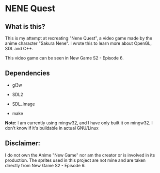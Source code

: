 NENE Quest
==================

## What is this?
This is my attempt at recreating "Nene Quest", a video game made by the anime character "Sakura Nene". I wrote this to learn more about OpenGL, SDL and C++.

This video game can be seen in New Game S2 - Episode 6.

## Dependencies

* gl3w

* SDL2

* SDL_Image

* make

**Note:** I am currently using mingw32, and I have only built it on mingw32. I don't know if it's buildable in actual GNU/Linux

## Disclaimer:
I do not own the Anime "New Game" nor am the creator or is involved in its production. The sprites used in this project are not mine and are taken directly from New Game S2 - Episode 6.
